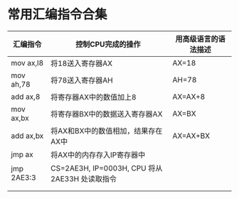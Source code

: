 # 常用汇编指令合集





| 汇编指令   | 控制CPU完成的操作                              | 用高级语言的语法描述 |
| ---------- | ---------------------------------------------- | -------------------- |
| mov ax,l8  | 将18送入寄存器AX                               | AX=18                |
| mov ah,78  | 将78送入寄存器AH                               | AH=78                |
| add ax,8   | 将寄存器AX中的数值加上8                        | AX=AX+8              |
| mov ax,bx  | 将寄存器BX中的数据送入寄存器AX                 | AX=BX                |
| add ax,bx  | 将AX和BX中的数值相加，结果存在AX中             | AX=AX+BX             |
| jmp ax     | 将AX中的内存存入IP寄存器中                     |                      |
| jmp 2AE3:3 | CS=2AE3H, IP=0003H, CPU 将从 2AE33H 处读取指令 |                      |
|            |                                                |                      |
|            |                                                |                      |



